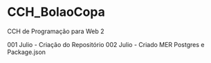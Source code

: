 # CCH_BolaoCopa
 CCH de Programação para Web 2

 001 Julio - Criação do Repositório
 002 Julio - Criado MER Postgres e Package.json
